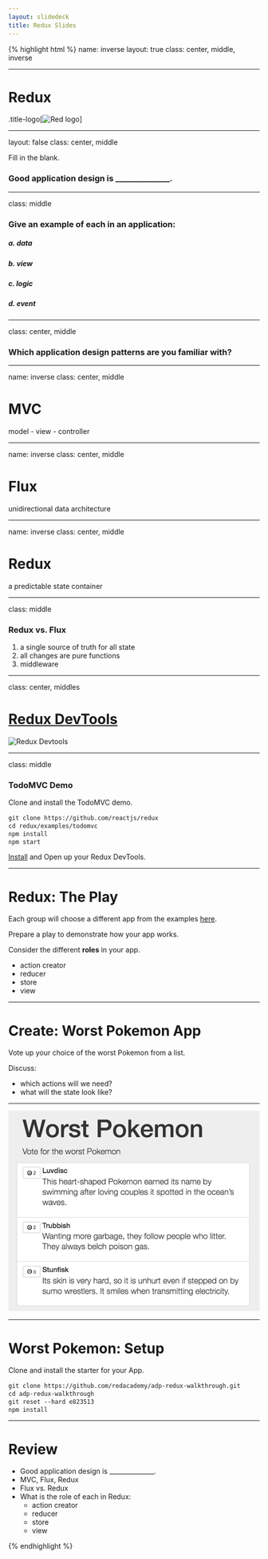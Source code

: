 ```yaml
---
layout: slidedeck
title: Redux Slides
---
```


{% highlight html %}
name: inverse
layout: true
class: center, middle, inverse

---

# Redux

.title-logo[![Red logo](/public/img/red-logo-white.svg)]

---
layout: false
class: center, middle

Fill in the blank.
### Good application design is ______________.

---

class: middle

### Give an example of each in an application:

##### a. data
##### b. view
##### c. logic
##### d. event

---

class: center, middle

### Which application design patterns are you familiar with?

---
name: inverse
class: center, middle

# MVC
model - view - controller

---
name: inverse
class: center, middle

# Flux
unidirectional data architecture

---
name: inverse
class: center, middle

# Redux
a predictable state container

---
class: middle

### Redux vs. Flux

1. a single source of truth for all state
2. all changes are pure functions
3. middleware

---
class: center, middles
# [Redux DevTools](https://chrome.google.com/webstore/detail/redux-devtools/lmhkpmbekcpmknklioeibfkpmmfibljd?hl=en)

![Redux Devtools](/public/img/slide-assets/ReduxDevTools.gif)

---
class: middle

### TodoMVC Demo

Clone and install the TodoMVC demo.

```shell
git clone https://github.com/reactjs/redux
cd redux/examples/todomvc
npm install
npm start
```

[Install](https://chrome.google.com/webstore/detail/redux-devtools/lmhkpmbekcpmknklioeibfkpmmfibljd?hl=en) and Open up your Redux DevTools.

---

# Redux: The Play

Each group will choose a different app from the examples [here](http://redux.js.org/docs/introduction/Examples.html).

Prepare a play to demonstrate how your app works.

Consider the different **roles** in your app.

- action creator
- reducer
- store
- view

---

# Create: Worst Pokemon App

Vote up your choice of the worst Pokemon from a list.

Discuss:
- which actions will we need?
- what will the state look like?

---

![Worst Pokemon App](../../public/img/slide-assets/worstPokemonApp.png)

---

# Worst Pokemon: Setup

Clone and install the starter for your App.

```shell
git clone https://github.com/redacademy/adp-redux-walkthrough.git
cd adp-redux-walkthrough
git reset --hard e823513
npm install
```

---

# Review

- Good application design is ______________.
- MVC, Flux, Redux
- Flux vs. Redux
- What is the role of each in Redux:
  - action creator
  - reducer
  - store
  - view




{% endhighlight %}
